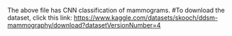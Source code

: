 The above file has CNN classification of mammograms. 
#To download the dataset, click this link: https://www.kaggle.com/datasets/skooch/ddsm-mammography/download?datasetVersionNumber=4
